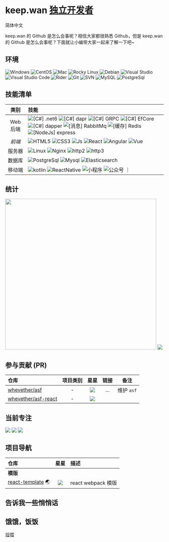 # keep.wan [独立开发者](https://github.com/whevether)


简体中文

keep.wan 的 Github 是怎么会事呢？相信大家都很熟悉 Github，但是 keep.wan 的 Github 是怎么会事呢？下面就让小编带大家一起来了解一下吧~

## 环境

![Windows](https://img.shields.io/badge/-Windows-0078D6?style=flat-square&logo=windows&logoColor=white)
![CentOS](https://img.shields.io/badge/-CentOS-262577?style=flat-square&logo=centos&logoColor=white)
![Mac](https://img.shields.io/badge/-Mac-262577?style=flat-square&logo=MacOS&logoColor=white)
![Rocky Linux](https://img.shields.io/badge/-Rocky%20Linux-10b981?style=flat-square&logo=rockylinux&logoColor=white)
![Debian](https://img.shields.io/badge/-Debian-a80030?style=flat-square&logo=debian&logoColor=white)
![Visual Studio](https://img.shields.io/badge/-Visual_Studio-5C2D91?style=flat-square&logo=visual-studio&logoColor=white)
![Visual Studio Code](https://img.shields.io/badge/-Visual_Studio_Code-007ACC?style=flat-square&logo=visual-studio-code&logoColor=white)
![Rider](https://img.shields.io/badge/-Rider-007ACC?style=flat-square&logo=Rider&logoColor=white)
![Git](https://img.shields.io/badge/-Git-F05032?style=flat-square&logo=git&logoColor=white)
![SVN](https://img.shields.io/badge/-SVN-7E9BC7?style=flat-square&logo=subversion&logoColor=white)
![MySQL](https://img.shields.io/badge/-MySQL-235379?style=flat-square&logo=mysql&logoColor=white)
![PostgreSql](https://img.shields.io/badge/-PostgreSql-0d7eca?style=flat-square&logo=PostgreSql&logoColor=white)

## 技能清单

| 类别 | 技能 |
| :---: | :--- |
| Web 后端 | ![[C#] .net6](https://img.shields.io/badge/C%23-.net-1c93cd?style=flat-square&logo=.NET&logoColor=white) ![[C#] dapr](https://img.shields.io/badge/C%23-dapr-5c99ff?style=flat-square&logo=.NET&logoColor=white) ![[C#] GRPC](https://img.shields.io/badge/C%23-GRPC-5c99ff?style=flat-square&logo=GRPC&logoColor=white) ![[C#] EfCore](https://img.shields.io/badge/C%23-EfCore-f68243?style=flat-square&logo=.NET&logoColor=white) ![[C#] dapper](https://img.shields.io/badge/C%23-dapper-00681c?style=flat-square&logo=.NET&logoColor=white) ![[消息] RabbitMq](https://img.shields.io/badge/MQ-00681c?style=flat-square&logo=RabbitMQ&logoColor=white) ![[缓存] Redis](https://img.shields.io/badge/Redis-00681c?style=flat-square&logo=Redis&logoColor=white) ![[NodeJs] express](https://img.shields.io/badge/express-00681c?style=flat-square&logo=express&logoColor=white) |
| *前端* | ![HTML5](https://img.shields.io/badge/-HTML5-E34F26?style=flat-square&logo=html5&logoColor=white) ![CSS3](https://img.shields.io/badge/-CSS3-1572B6?style=flat-square&logo=css3&logoColor=white) ![Js](https://img.shields.io/badge/-JavaScript-1572B6?style=flat-square&logo=JavaScript&logoColor=white) ![React](https://img.shields.io/badge/-React-563D7C?style=flat-square&logo=React&logoColor=white) ![Angular](https://img.shields.io/badge/-Angular-red?style=flat-square&logo=Angular&logoColor=white) ![Vue](https://img.shields.io/badge/-Vue-00681c?style=flat-square&logo=vue.js&logoColor=white)
| 服务器 | ![Linux](https://img.shields.io/badge/-Linux-E34F26?style=flat-square&logo=Linux&logoColor=white) ![Nginx](https://img.shields.io/badge/-Nginx-E34F26?style=flat-square&logo=Nginx&logoColor=white) ![http2](https://img.shields.io/badge/-http2-E34F26?style=flat-square&logo=http2&logoColor=white) ![http3](https://img.shields.io/badge/-http3-E34F26?style=flat-square&logo=http3&logoColor=white)
| 数据库 | ![PostgreSql](https://img.shields.io/badge/-Pg-E34F26?style=flat-square&logo=Pg&logoColor=white) ![Mysql](https://img.shields.io/badge/-Mysql-E34F26?style=flat-square&logo=Mysql&logoColor=white) ![Elasticsearch](https://img.shields.io/badge/-elasticsearch-E34F26?style=flat-square&logo=Es&logoColor=white)
| 移动端 | ![kotlin](https://img.shields.io/badge/-kotlin-00681c?style=flat-square&logo=kotlin&logoColor=white) ![ReactNative](https://img.shields.io/badge/-ReactNative-00681c?style=flat-square&logo=RN&logoColor=white) ![小程序](https://img.shields.io/badge/-小程序-00681c?style=flat-square&logo=weixin&logoColor=white) ![公众号](https://img.shields.io/badge/-公众号-00681c?style=flat-square&logo=weixin&logoColor=white) ｜
## 统计
<p>
<img style="width: 480px;" src="https://github-readme-stats.vercel.app/api?username=whevether&theme=dracula&show_icons=true&count_private=true&include_all_commits=true&locale=cn&line_height=24&bg_color=00000010&text_color=c78944" />
<img src="https://github-readme-stats.vercel.app/api/top-langs/?username=whevether&theme=dracula&layout=compact&locale=cn&langs_count=10&bg_color=00000010&text_color=c78944&hide=HTML,CSS" />
</p>

## 参与贡献 (PR)

| 仓库 | 项目类别 | 星星 | 链接 | 备注 |
| :--- | :---: | :---: | :---: | :---: |
| [whevether/asf](https://github.com/whevether/asf) | - | ![](https://img.shields.io/github/stars/microsoft/asf.svg?style=flat-square) | ... | 维护 `asf` |
| [whevether/asf-react](https://github.com/whevether/asf-react) | - | ![](https://img.shields.io/github/stars/gabime/asfreact.svg?style=flat-square)|

## 当前专注

<p>
<a href="https://github.com/whevether/asf"><img src="https://github-readme-stats.vercel.app/api/pin/?username=whevether&repo=asf&bg_color=00000010&text_color=c78944" /></a>
<a href="https://github.com/whevether/asf-react"><img src="https://github-readme-stats.vercel.app/api/pin/?username=whevether&repo=asf-react&bg_color=00000010&text_color=c78944&show_owner=true" /></a>
<a href="https://github.com/whevether/react-template"><img src="https://github-readme-stats.vercel.app/api/pin/?username=whevether&repo=react-template&bg_color=00000010&text_color=c78944&show_owner=true" /></a>
</p>

## 项目导航

| 仓库 | 星星 | 描述 |
| :--- | :---: | :--- |
| <b>模版</b> |  |  |
| [react-template](https://github.com/whevether/react-template) :earth_asia: | ![](https://img.shields.io/github/stars/whevether/computer_worldview.svg?style=flat-square) | react webpack 模版|

## 告诉我一些悄悄话

## 饿饿，饭饭

[投喂](donate.jpg)
